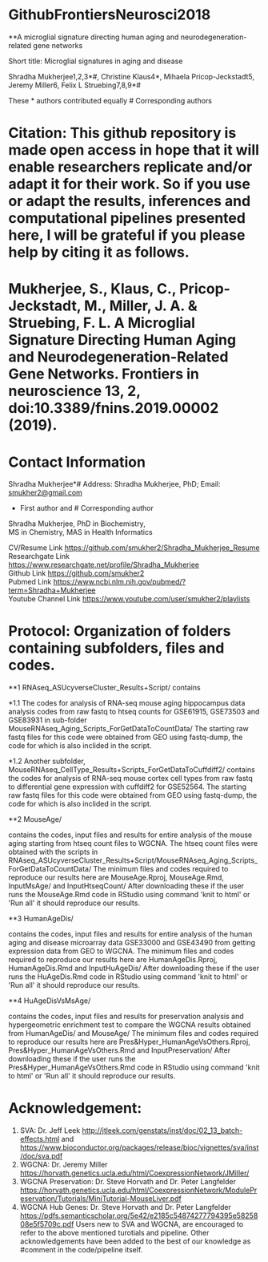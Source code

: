 # GithubFrontiersNeurosci2018

**A microglial signature directing human aging and neurodegeneration-related gene networks

Short title:	Microglial signatures in aging and disease

Shradha Mukherjee1,2,3*#, Christine Klaus4*, Mihaela Pricop-Jeckstadt5, Jeremy Miller6, Felix L Struebing7,8,9*#

These * authors contributed equally # Corresponding authors

# Citation: This github repository is made open access in hope that it will enable researchers replicate and/or adapt it for their work. So if you use or adapt the results, inferences and computational pipelines presented here, I will be grateful if you please help by citing it as follows. 

# Mukherjee, S., Klaus, C., Pricop-Jeckstadt, M., Miller, J. A. & Struebing, F. L. A Microglial Signature Directing Human Aging and Neurodegeneration-Related Gene Networks. Frontiers in neuroscience 13, 2, doi:10.3389/fnins.2019.00002 (2019).
 
# Contact Information
Shradha Mukherjee*#
Address: Shradha Mukherjee, PhD; Email: smukher2@gmail.com
* First author and # Corresponding author

Shradha Mukherjee, PhD in Biochemistry,                                                                                                                                       
MS in Chemistry, MAS in Health Informatics 

CV/Resume Link https://github.com/smukher2/Shradha_Mukherjee_Resume                                                                                      
Researchgate Link https://www.researchgate.net/profile/Shradha_Mukherjee                                                         
Github Link https://github.com/smukher2                                                                                                                                       
Pubmed Link https://www.ncbi.nlm.nih.gov/pubmed/?term=Shradha+Mukherjee   
Youtube Channel Link https://www.youtube.com/user/smukher2/playlists

# Protocol: Organization of folders containing subfolders, files and codes. 

**1 RNAseq_ASUcyverseCluster_Results+Script/ contains 

  *1.1 The codes for analysis of RNA-seq mouse aging hippocampus data analysis codes from raw fastq to htseq counts for GSE61915, GSE73503 and GSE83931 in sub-folder MouseRNAseq_Aging_Scripts_ForGetDataToCountData/  The starting raw fastq files for this code were obtained from GEO using fastq-dump, the code for which is also inclided in the script. 
  
  *1.2 Another subfolder, MouseRNAseq_CellType_Results+Scripts_ForGetDataToCuffdiff2/ contains the codes for analysis of RNA-seq mouse cortex cell types from raw fastq to differential gene expression with cuffdiff2 for GSE52564. The starting raw fastq files for this code were obtained from GEO using fastq-dump, the code for which is also inclided in the script. 
  
**2 MouseAge/ 

contains the codes, input files and results for entire analysis of the mouse aging starting from htseq count files to WGCNA. The htseq count files were obtained with the scripts in RNAseq_ASUcyverseCluster_Results+Script/MouseRNAseq_Aging_Scripts_ForGetDataToCountData/
The minimum files and codes required to reproduce our results here are MouseAge.Rproj, MouseAge.Rmd, InputMsAge/ and InputHtseqCount/ After downloading these if the user runs the MouseAge.Rmd code in RStudio using command 'knit to html' or 'Run all' it should reproduce our results. 
  
**3 HumanAgeDis/ 

contains the codes, input files and results for entire analysis of the human aging and disease microarray data GSE33000 and GSE43490 from getting expression data from GEO to WGCNA. The minimum files and codes required to reproduce our results here are HumanAgeDis.Rproj, HumanAgeDis.Rmd and InputHuAgeDis/  After downloading these if the user runs the HuAgeDis.Rmd code in RStudio using command 'knit to html' or 'Run all' it should reproduce our results. 

**4 HuAgeDisVsMsAge/ 

contains the codes, input files and results for preservation analysis and hypergeometric enrichment test to compare the WGCNA results obtained from HumanAgeDis/ and MouseAge/ The minimum files and codes required to reproduce our results here are Pres&Hyper_HumanAgeVsOthers.Rproj, Pres&Hyper_HumanAgeVsOthers.Rmd and InputPreservation/  After downloading these if the user runs the Pres&Hyper_HumanAgeVsOthers.Rmd code in RStudio using command 'knit to html' or 'Run all' it should reproduce our results. 

# Acknowledgement: 

1) SVA: Dr. Jeff Leek http://jtleek.com/genstats/inst/doc/02_13_batch-effects.html and https://www.bioconductor.org/packages/release/bioc/vignettes/sva/inst/doc/sva.pdf
2) WGCNA: Dr. Jeremy Miller https://horvath.genetics.ucla.edu/html/CoexpressionNetwork/JMiller/
3) WGCNA Preservation: Dr. Steve Horvath and Dr. Peter Langfelder https://horvath.genetics.ucla.edu/html/CoexpressionNetwork/ModulePreservation/Tutorials/MiniTutorial-MouseLiver.pdf
4) WGCNA Hub Genes: Dr. Steve Horvath and Dr. Peter Langfelder https://pdfs.semanticscholar.org/5e42/e2185c54874277794395e5825808e5f5709c.pdf
Users new to SVA and WGCNA, are encouraged to refer to the above mentioned turotials and pipeline. Other acknowledgements have been added to the best of our knowledge as #comment in the code/pipeline itself. 
